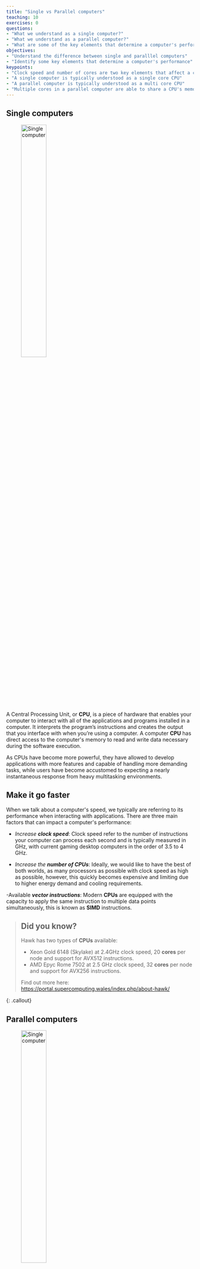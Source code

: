 ```yaml
---
title: "Single vs Parallel computers"
teaching: 10
exercises: 0
questions:
- "What we understand as a single computer?"
- "What we understand as a parallel computer?"
- "What are some of the key elements that determine a computer's performance?"
objectives:
- "Understand the difference between single and paralllel computers"
- "Identify some key elements that determine a computer's performance"
keypoints:
- "Clock speed and number of cores are two key elements that affect a computer's performance"
- "A single computer is typically understood as a single core CPU"
- "A parallel computer is typically understood as a multi core CPU"
- "Multiple cores in a parallel computer are able to share a CPU's memory"
---
```


## Single computers

<figure>
  <img src="{{ page.root }}/fig/single_computer.svg" alt="Single computer" width="40%" height="40%" />
</figure>

A Central Processing Unit, or **CPU**, is a piece of hardware that enables your computer to interact with all of the applications and programs installed in a computer. It interprets the program’s instructions and creates the output that you interface with when you’re using a computer. A computer **CPU** has direct access to the computer's memory to read and write data necessary during the software execution.

As CPUs have become more powerful, they have allowed to develop applications with more features and capable of handling more demanding tasks, while users have become accustomed to expecting a nearly instantaneous response from heavy multitasking environments. 

## Make it go faster
When we talk about a computer's speed, we typically are referring to its performance when interacting with applications. There are three main factors that can impact a computer's performance:

- *Increase **clock speed***: Clock speed refer to the number of instructions your computer can process each second and is typically measured in GHz, with current gaming desktop computers in the order of 3.5 to 4 GHz.

-  *Increase the **number of CPUs***: Ideally, we would like to have the best of both worlds, as many processors as possible with clock speed as high as possible, however, this quickly becomes expensive and limiting due to higher energy demand and cooling requirements.

-Available ***vector instructions***: Modern **CPUs** are equipped with the capacity to apply the same instruction to multiple data points simultaneously, this is known as **SIMD** instructions.

> ## Did you know?
>
> Hawk has two types of **CPUs** available:
> - Xeon Gold 6148 (Skylake) at 2.4GHz clock speed, 20 **cores** per node and support for AVX512 instructions.
> - AMD Epyc Rome 7502 at 2.5 GHz clock speed, 32 **cores** per node and support for AVX256 instructions. 
> 
> Find out more here: https://portal.supercomputing.wales/index.php/about-hawk/
>
{: .callout}

## Parallel computers
<figure>
  <img src="{{ page.root }}/fig/parallel_computer.svg" alt="Single computer" width="40%" height="40%" />
</figure>

Since Intel Pentium 4 back in 2004, which was a single core **CPU**, computers have gradually increased the number of cores available per **CPU**. This trend is pushed forward by two main factors: 1) a physical limit to the number of transistors that can be fit in a single core, 2) the speed at which these transistors can change state (on/off) and the related energy consumption.

Reducing a CPU clock speed reduces the power consumption, but also its processing capacity. However, since the relation of clock speed to power consumption is not linear, effective gains can be achieved by adding multiple low clock speed CPUs.

Although CPU developers continue working towards increasing CPU clock speeds by engineering, for example, new transistor geometries, the way forward to achieve optimal performance is to learn to divide computations over multiple cores, and for this purpose we could keep in mind a couple of old sayings:

<blockquote>
“Many hands make light work”
</blockquote>

<blockquote>
“Too many cooks spoil the broth”
</blockquote>

> ## Thinking about programming
>
> - Decompose the problem
>   - Divide the algorithm (car production line) - Breaking a task into steps performed by different processor units. 
>   - Divide the data (call centre) - If well defined operations need to be applied on independent pieces of data.
> - Distribute the parts 
>   - work in parallel
> - Considerations
>   - Synchronisation
>   - Communicate between processor
> - Hardware issues
>   - What is the architecture being used?
>
{: .callout}

{% include links.md %}
